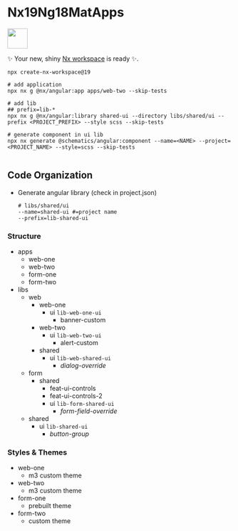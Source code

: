 # Nx19Ng18MatApps

<a alt="Nx logo" href="https://nx.dev" target="_blank" rel="noreferrer"><img src="https://raw.githubusercontent.com/nrwl/nx/master/images/nx-logo.png" width="45"></a>

✨ Your new, shiny [Nx workspace](https://nx.dev) is ready ✨.

```shell
npx create-nx-workspace@19

# add application
npx nx g @nx/angular:app apps/web-two --skip-tests

# add lib
## prefix=lib-*
npx nx g @nx/angular:library shared-ui --directory libs/shared/ui --prefix <PROJECT_PREFIX> --style scss --skip-tests

# generate component in ui lib
npx nx generate @schematics/angular:component --name=<NAME> --project=<PROJECT_NAME> --style=scss --skip-tests


```

## Code Organization
- Generate angular library (check in project.json)
  ```shell
  # libs/shared/ui
  --name=shared-ui #=project name
  --prefix=lib-shared-ui
  ```
### Structure
- apps
  - web-one
  - web-two
  - form-one
  - form-two
- libs
  - web
    - web-one
      - ui `lib-web-one-ui`
        - banner-custom
    - web-two
      - ui `lib-web-two-ui`
        - alert-custom
    - shared
      - ui `lib-web-shared-ui`
        - *dialog-override*
  - form
    - shared
      - feat-ui-controls
      - feat-ui-controls-2
      - ui `lib-form-shared-ui`
        - *form-field-override*
  - shared
    - ui `lib-shared-ui`
      - *button-group*

### Styles & Themes
- web-one
  - m3 custom theme
- web-two
  - m3 custom theme
- form-one
  - prebuilt theme
- form-two
  - custom theme
